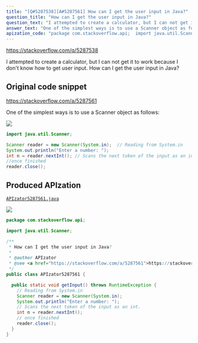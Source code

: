 ```yaml
---
title: "[Q#5287538][A#5287561] How can I get the user input in Java?"
question_title: "How can I get the user input in Java?"
question_text: "I attempted to create a calculator, but I can not get it to work because I don't know how to get user input. How can I get the user input in Java?"
answer_text: "One of the simplest ways is to use a Scanner object as follows:"
apization_code: "package com.stackoverflow.api;  import java.util.Scanner;  /**  * How can I get the user input in Java?  *  * @author APIzator  * @see <a href=\"https://stackoverflow.com/a/5287561\">https://stackoverflow.com/a/5287561</a>  */ public class APIzator5287561 {    public static void getInput() throws RuntimeException {     // Reading from System.in     Scanner reader = new Scanner(System.in);     System.out.println(\"Enter a number: \");     // Scans the next token of the input as an int.     int n = reader.nextInt();     // once finished     reader.close();   } }"
---
```


https://stackoverflow.com/q/5287538

I attempted to create a calculator, but I can not get it to work because I don&#x27;t know how to get user input.
How can I get the user input in Java?



## Original code snippet

https://stackoverflow.com/a/5287561

One of the simplest ways is to use a Scanner object as follows:

<div class="code-logo"><img src="/stackoverflow.png" /></div>

```java
import java.util.Scanner;

Scanner reader = new Scanner(System.in);  // Reading from System.in
System.out.println("Enter a number: ");
int n = reader.nextInt(); // Scans the next token of the input as an int.
//once finished
reader.close();
```

## Produced APIzation

[`APIzator5287561.java`](https://github.com/pasqualesalza/apization-temp-data/raw/master/search/APIzator5287561.java)

<div class="code-logo"><img src="/apizator.png" /></div>

```java
package com.stackoverflow.api;

import java.util.Scanner;

/**
 * How can I get the user input in Java?
 *
 * @author APIzator
 * @see <a href="https://stackoverflow.com/a/5287561">https://stackoverflow.com/a/5287561</a>
 */
public class APIzator5287561 {

  public static void getInput() throws RuntimeException {
    // Reading from System.in
    Scanner reader = new Scanner(System.in);
    System.out.println("Enter a number: ");
    // Scans the next token of the input as an int.
    int n = reader.nextInt();
    // once finished
    reader.close();
  }
}

```